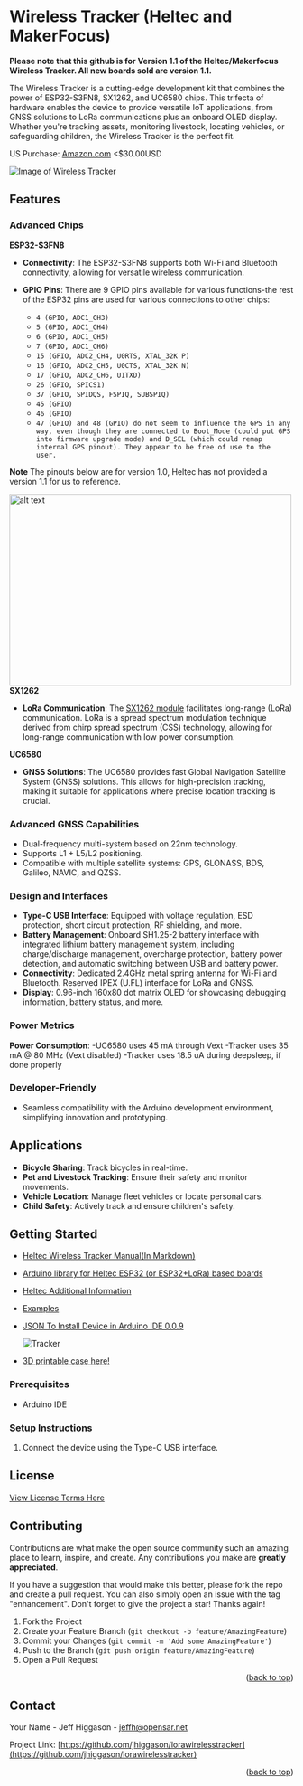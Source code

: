 # Wireless Tracker (Heltec and MakerFocus)

**Please note that this github is for Version 1.1 of the Heltec/Makerfocus Wireless Tracker. All new boards sold are version 1.1.**

The Wireless Tracker is a cutting-edge development kit that combines the power of ESP32-S3FN8, SX1262, and UC6580 chips. This trifecta of hardware enables the device to provide versatile IoT applications, from GNSS solutions to LoRa communications plus an onboard OLED display. Whether you're tracking assets, monitoring livestock, locating vehicles, or safeguarding children, the Wireless Tracker is the perfect fit.

US Purchase: [Amazon.com](https://www.amazon.com/MakerFocus-Integrate-Bluetooth-Development-Intelligent/dp/B0CG1GG1LQ/ref=sr_1_1?crid=1SBXCY6AJ0AAO&keywords=makerfocus+tracker&qid=1696472127&sprefix=makerfocus+tracker%2Caps%2C148&sr=8-1) <$30.00USD

![Image of Wireless Tracker](/githubstuff/wirelesstracker11.jpg)

## Features

### Advanced Chips

  <summary><b>ESP32-S3FN8</b></summary>

  - **Connectivity**: The ESP32-S3FN8 supports both Wi-Fi and Bluetooth connectivity, allowing for versatile wireless communication.
  
  - **GPIO Pins**: There are 9 GPIO pins available for various functions-the rest of the ESP32 pins are used for various connections to other chips:
    - `4 (GPIO, ADC1_CH3)`
    - `5 (GPIO, ADC1_CH4)`
    - `6 (GPIO, ADC1_CH5)`
    - `7 (GPIO, ADC1_CH6)`
    - `15 (GPIO, ADC2_CH4, U0RTS, XTAL_32K P)`
    - `16 (GPIO, ADC2_CH5, U0CTS, XTAL_32K N)`
    - `17 (GPIO, ADC2_CH6, U1TXD)`
    - `26 (GPIO, SPICS1)`
    - `37 (GPIO, SPIDQS, FSPIQ, SUBSPIQ)`
    - `45 (GPIO)`
    - `46 (GPIO)`
    - `47 (GPIO) and 48 (GPIO) do not seem to influence the GPS in any way, even though they are connected to Boot_Mode (could put GPS into firmware upgrade mode) and D_SEL (which could remap internal GPS pinout). They appear to be free of use to the user.`


 **Note**  The pinouts below are for version 1.0, Heltec has not provided a version 1.1 for us to reference.  

<a href="https://github.com/jhiggason/lorawirelesstracker/blob/main/manual/vertopal_8f318e01667d414e999cf88216ab1739/media/image5.png">
    <img src="https://github.com/jhiggason/lorawirelesstracker/blob/main/manual/vertopal_8f318e01667d414e999cf88216ab1739/media/image5.png?raw=true" alt="alt text" width="500" height="339">
</a>

  <summary><b>SX1262</b></summary>

  - **LoRa Communication**: The [SX1262 module](https://www.semtech.com/products/wireless-rf/lora-connect/sx1262#_application_notes) facilitates long-range (LoRa) communication. LoRa is a spread spectrum modulation technique derived from chirp spread spectrum (CSS) technology, allowing for long-range communication with low power consumption.

  <summary><b>UC6580</b></summary>

  - **GNSS Solutions**: The UC6580 provides fast Global Navigation Satellite System (GNSS) solutions. This allows for high-precision tracking, making it suitable for applications where precise location tracking is crucial.

### Advanced GNSS Capabilities

- Dual-frequency multi-system based on 22nm technology.
- Supports L1 + L5/L2 positioning.
- Compatible with multiple satellite systems: GPS, GLONASS, BDS, Galileo, NAVIC, and QZSS.

### Design and Interfaces

- **Type-C USB Interface**: Equipped with voltage regulation, ESD protection, short circuit protection, RF shielding, and more.
- **Battery Management**: Onboard SH1.25-2 battery interface with integrated lithium battery management system, including charge/discharge management, overcharge protection, battery power detection, and automatic switching between USB and battery power.
- **Connectivity**: Dedicated 2.4GHz metal spring antenna for Wi-Fi and Bluetooth. Reserved IPEX (U.FL) interface for LoRa and GNSS.
- **Display**: 0.96-inch 160x80 dot matrix OLED for showcasing debugging information, battery status, and more.

### Power Metrics

  **Power Consumption**:
    -UC6580 uses 45 mA through Vext
    -Tracker uses 35 mA @ 80 MHz (Vext disabled)
    -Tracker uses 18.5 uA during deepsleep, if done properly

### Developer-Friendly

- Seamless compatibility with the Arduino development environment, simplifying innovation and prototyping.

## Applications

- **Bicycle Sharing**: Track bicycles in real-time.
- **Pet and Livestock Tracking**: Ensure their safety and monitor movements.
- **Vehicle Location**: Manage fleet vehicles or locate personal cars.
- **Child Safety**: Actively track and ensure children's safety.

## Getting Started

- [Heltec Wireless Tracker Manual(In Markdown)](/manual/heltecwirelesstrackermanual.markdown)
- [Arduino library for Heltec ESP32 (or ESP32+LoRa) based boards](https://github.com/HelTecAutomation/Heltec_ESP32)
- [Heltec Additional Information](https://docs.heltec.cn/en/node/esp32/wireless_tracker/index.html)
- [Examples](https://github.com/Heltec-Aaron-Lee/WiFi_Kit_series/tree/master/esp32/libraries/Heltec-Example/examples)
- [JSON To Install Device in Arduino IDE 0.0.9](https://github.com/Heltec-Aaron-Lee/WiFi_Kit_series/releases)

  ![Tracker](githubstuff/heltectracker.jpg)
  
- [3D printable case here!](/3D%20Printed%20Case/README.md)

### Prerequisites

- Arduino IDE

### Setup Instructions

1. Connect the device using the Type-C USB interface.

## License

[View License Terms Here](/LICENSE)

<!-- CONTRIBUTING -->
## Contributing

Contributions are what make the open source community such an amazing place to learn, inspire, and create. Any contributions you make are **greatly appreciated**.

If you have a suggestion that would make this better, please fork the repo and create a pull request. You can also simply open an issue with the tag "enhancement".
Don't forget to give the project a star! Thanks again!

1. Fork the Project
2. Create your Feature Branch (`git checkout -b feature/AmazingFeature`)
3. Commit your Changes (`git commit -m 'Add some AmazingFeature'`)
4. Push to the Branch (`git push origin feature/AmazingFeature`)
5. Open a Pull Request

<p align="right">(<a href="#readme-top">back to top</a>)</p>


<!-- CONTACT -->
## Contact

Your Name - Jeff Higgason - jeffh@opensar.net

Project Link: [https://github.com/jhiggason/lorawirelesstracker](https://github.com/jhiggason/lorawirelesstracker)

<p align="right">(<a href="#readme-top">back to top</a>)</p>
